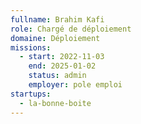 ```yaml
---
fullname: Brahim Kafi
role: Chargé de déploiement
domaine: Déploiement
missions:
  - start: 2022-11-03
    end: 2025-01-02
    status: admin
    employer: pole emploi
startups:
  - la-bonne-boite
---
```


